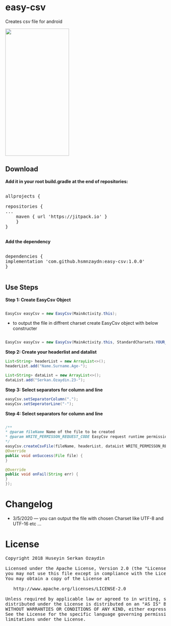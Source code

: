 
#  easy-csv

Creates csv file for android


<img src="./img/ss.png"  width="200" height="400" />

##  Download

**Add it in your root build.gradle at the end of repositories:**

<pre>

allprojects {

repositories {
...
    maven { url 'https://jitpack.io' }
    }
}

</pre>

  

**Add the dependency**

<pre>

dependencies {
implementation 'com.github.hsmnzaydn:easy-csv:1.0.0'
}

</pre>

  

##  Use Steps

**Step 1: Create EasyCsv Object**

``` java

EasyCsv easyCsv = new EasyCsv(MainActivity.this);

```
* to output the file in diffrent charset create EasyCsv object with below constructer
``` java

EasyCsv easyCsv = new EasyCsv(MainActivity.this, StandardCharsets.YOUR_CHOOISE);

```



**Step 2: Create your headerlist and datalist**

``` java
List<String> headerList = new ArrayList<>();
headerList.add("Name.Surname.Age-");

List<String> dataList = new ArrayList<>();
dataList.add("Serkan.Ozaydin.23-");

```

**Step 3: Select separators for column and line**

``` java
easyCsv.setSeparatorColumn(".");
easyCsv.setSeperatorLine("-");
```

**Step 4: Select separators for column and line**

``` java

/**
* @param fileName Name of the file to be created
* @param WRITE_PERMISSON_REQUEST_CODE EasyCsv request runtime permission for Write permission to user. When user "Accept" or "Decline" for you can handler
*/
easyCsv.createCsvFile(fileName, headerList, dataList WRITE_PERMISSON_REQUEST_CODE, new FileCallback() {
@Override
public void onSuccess(File file) {
}

@Override
public void onFail(String err) {
}
});

```
# Changelog
* 3/5/2020
— you can output the file with chosen Charset like UTF-8 and UTF-16 etc ...

# License
<pre>
Copyright 2018 Huseyin Serkan Ozaydin

Licensed under the Apache License, Version 2.0 (the "License");
you may not use this file except in compliance with the License.
You may obtain a copy of the License at

   http://www.apache.org/licenses/LICENSE-2.0

Unless required by applicable law or agreed to in writing, software
distributed under the License is distributed on an "AS IS" BASIS,
WITHOUT WARRANTIES OR CONDITIONS OF ANY KIND, either express or implied.
See the License for the specific language governing permissions and
limitations under the License.
</pre>

